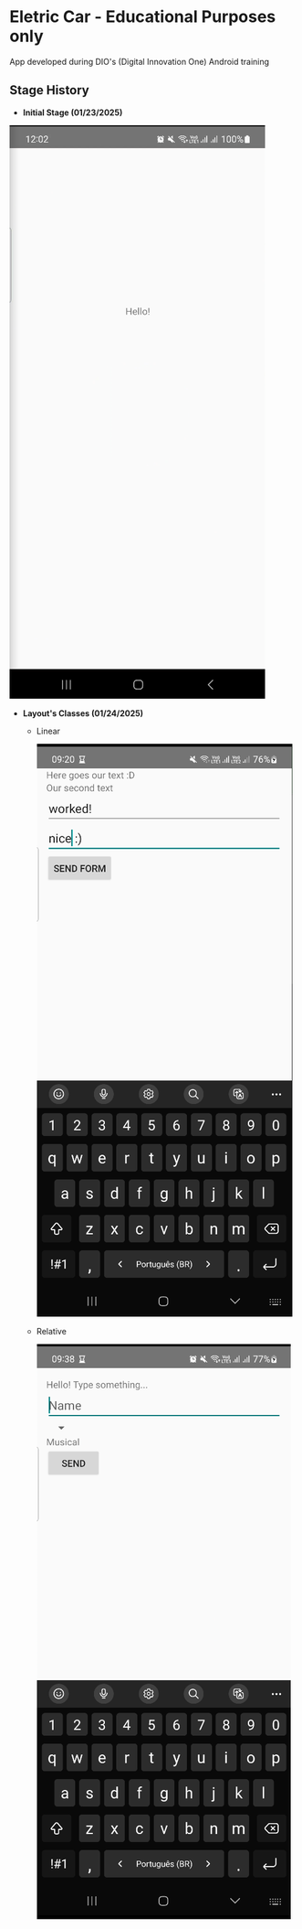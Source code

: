 # Eletric Car - Educational Purposes only
App developed during DIO's (Digital Innovation One) Android training

## Stage History
+ **Initial Stage (01/23/2025)**

![](./readme_imgs/00_hello.png)

+ **Layout's Classes (01/24/2025)**
    - Linear

        ![](./readme_imgs/01_layouts.png)

    - Relative
    
        ![](./readme_imgs/02_layouts.png)